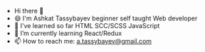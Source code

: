 - Hi there 👋 
- 😄 I'm Ashkat Tassybayev beginner self taught Web developer
- 🔭 I've learned so far HTML SCC/SCSS JavaScript
- 🌱 I’m currently learning React/Redux
- 📫 How to reach me: a.tassybayev@gmail.com

<!--
**Aseke09/Aseke09** is a ✨ _special_ ✨ repository because its `README.md` (this file) appears on your GitHub profile.

Here are some ideas to get you started:

- 🔭 I’m currently working on ...
- 🌱 I’m currently learning ...
- 👯 I’m looking to collaborate on ...
- 🤔 I’m looking for help with ...
- 💬 Ask me about ...
- 📫 How to reach me: ...
- 😄 Pronouns: ...
- ⚡ Fun fact: ...
-->
